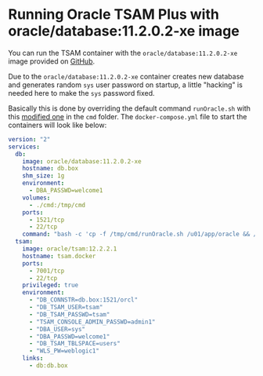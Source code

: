Running Oracle TSAM Plus with oracle/database:11.2.0.2-xe image
=============================
You can run the TSAM container with the `oracle/database:11.2.0.2-xe` image provided on [GitHub](https://github.com/oracle/docker-images/tree/master/OracleDatabase).

Due to the `oracle/database:11.2.0.2-xe` container creates new database and generates random `sys` user password on startup, a little "hacking" is needed here to make the `sys` password fixed.

Basically this is done by overriding the default command `runOracle.sh` with this [modified one](cmd/runOracle.sh) in the `cmd` folder. The `docker-compose.yml` file to start the containers will look like below:

```yaml
version: "2"
services:
  db:
    image: oracle/database:11.2.0.2-xe
    hostname: db.box
    shm_size: 1g
    environment:
      - DBA_PASSWD=welcome1
    volumes:
      - ./cmd:/tmp/cmd
    ports:
      - 1521/tcp
      - 22/tcp
    command: "bash -c 'cp -f /tmp/cmd/runOracle.sh /u01/app/oracle && /u01/app/oracle/runOracle.sh'"
  tsam:
    image: oracle/tsam:12.2.2.1
    hostname: tsam.docker
    ports:
      - 7001/tcp
      - 22/tcp
    privileged: true
    environment:
      - "DB_CONNSTR=db.box:1521/orcl"
      - "DB_TSAM_USER=tsam"
      - "DB_TSAM_PASSWD=tsam"
      - "TSAM_CONSOLE_ADMIN_PASSWD=admin1"
      - "DBA_USER=sys"
      - "DBA_PASSWD=welcome1"
      - "DB_TSAM_TBLSPACE=users"
      - "WLS_PW=weblogic1"
    links:
      - db:db.box
```
